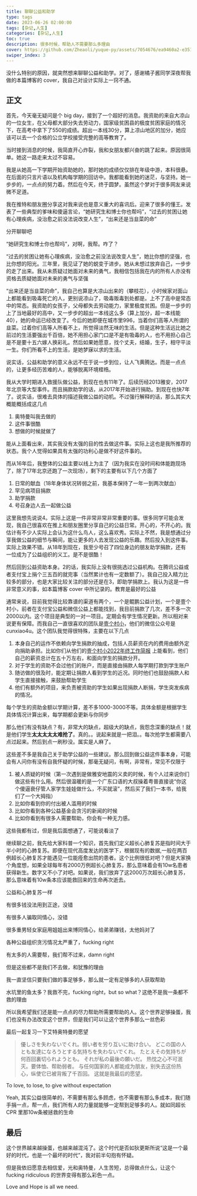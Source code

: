 ```yaml
---
title: 聊聊公益和助学
type: tags
date: 2023-06-26 02:00:00
tags: [杂记,人生]
categories: [杂记,人生]
toc: true
description: 很多时候，帮助人不需要那么多理由
cover: https://github.com/Zheaoli/yuque-py/assets/7054676/ea9460a2-e351-4b73-9f82-7aef6cd20c33
swiper_index: 3
---
```


没什么特别的原因，就突然想来聊聊公益和助学。对了，感谢橘子酱同学深夜帮我做的本篇博客的 cover，我自己对设计实际上一窍不通。

## 正文

首先，今天毫无疑问是个 big day，接到了一个超好的消息。我资助的来自大凉山的一位女生，在父母都大部分失去劳动力，国家级贫困县的极度贫困家庭的情况下，在高考中拿下了550的成绩。超出一本线30分，算上凉山地区的加分，她应该可以去一个合格的公立学校接受完整的高等教育了。

当时接到消息的时候，我简直开心炸裂，我和女朋友都兴奋的跳了起来。原因很简单。她这一路走来太过不容易。

我是从她高一下学期开始资助她的，那时她的成绩仅仅排在年级中游，本科很悬。在后面的只言片语以及机构每学期的回访中。我都能看到她的迷茫，与坚持。她一步步的，一点点的努力着。然后在今天，终于圆梦。虽然这个梦对于很多网友来说微不足道。

我在推特和朋友圈分享这对我来说也是意义重大的喜讯后。迎来了很多的懂王。发表了一些典型的爹味和傻逼言论，“她研究生和博士你也帮吗”，“过去的贫困让她有心理疾病，没治愈之前没法说改变人生”，“出来还是当韭菜的命”

分开聊聊吧

“她研究生和博士你也帮吗”，对啊，我帮。咋了？

“过去的贫困让她有心理疾病，没治愈之前没法说改变人生”，她比你想的坚强，也比你想的阳光。三年里，我见证了她的蜕变于进步。她从未想过放弃自己，一步步的走了出来。我从未质疑过她面对未来的勇气，我相信包括我在内的所有人亦没有资格去质疑她面对未来的勇气与坚强

“出来还是当韭菜的命”，我自己也算是大凉山出来的（攀枝花），小时候家对面山上都能看到吸毒死亡的人，更别说凉山了，吸毒贩毒到处都是。上不了高中是常态中的常态。我资助的女孩子，父母都失去劳动能力，家里极度贫困。但是一步步的上了当地最好的高中，又一步步的超出一本线这么多（算上加分，超一本线能40），她的命运已经改变了。今后的她即便在城市里996，当着你们高等人所谓的韭菜。过着你们高等人所看不上，所觉得淡然无味的生活。但是这种生活远比她之前过的生活要强出千百倍，她不用担心家门口是不是有吸毒的人，也不用担心自己是不是要十五六嫁人换彩礼。然后如果她愿意，找个丈夫，结婚，生子，相守平淡一生。你们所看不上的生活，是她梦寐以求的生活。

说实话，公益和助学的意义永远不在于说一步到位，让人飞黄腾达。而是一点点的，让更多经历苦难的人，能够脱离环境桎梏。

我从大学时期进入救援队做公益，到现在也有11年了。后续历经2013雅安，2017年北京等大型事件。而且捐款助学的话，从2017年开始进行捐助。到现在也快7年了。说实话，很难去具体的描述我做公益的动机。不过强行解释的话，那么其实大概能概括成这几点

1. 奥特曼叫我去做的
2. 这件事很酷
3. 想做的时候就做了

能从上面看出来，其实我没有太强的目的性去做这件事。实际上这也是我所推荐的状态。我个人觉得如果具有太强的功利心是做不好这件事的。

而从16年后，我整体的公益主要以线上为主了（因为我实在没时间和体能跑现场了，除了17年北京还跑了一次现场），剩下的主要有以下几个方面了

1. 日常的献血（18年身体状况转弱之前，我基本保持了一年一到两次献血）
2. 罕见病项目捐款
3. 助学捐款
4. 号召身边人去一起做公益

这里我想先说说4。实际上这是一件非常非常非常重要的事。很多同学可能会发现，我自己很喜欢在推上和朋友圈里分享自己的公益日常。开心的，不开心的。我估计有不少人实际上会认为这什么鸟人，这么喜欢秀。实际上不然，我是想通过分享我做公益的细节与瞬间，能让更多的人去发现公益的乐趣。然后投入到这件事。实际上效果不错。从18年到现在，我至少号召了四位身边的朋友助学捐款，还有一位成为了公益组织的义工。是不是很酷！

然后回到公益资助本身。2的话，我实际上没有很挑选过公益机构。在腾讯公益或者支付宝上捐个三五百的就完事（当然累计也有一定数额了）。我自己投入精力比较多的部分，也是大家比较关注的部分还是在3，即助学捐款上。我认为这是一件非常意义的事，如本篇博客 cover 中所记录的。教育是最好的公益

通常来说，目前我觉得比较靠谱的渠道有两个，一个是鲲鹏公益计划，一个是壹个村小，前者在支付宝公益和微信公益上都能找到，我目前捐款了几次，差不多一次2000以内。这个项目是典型的一对一项目。定期会有学生情况更新。所以相对来说更有保障。而我自己一直很喜欢的团队是[壹个村小](http://one-school.org/)，他们的微信公众号是 cunxiao4u。这个团队我觉得很特殊，主要在以下几点

1. 本身自己的运作不依赖向学生捐款的抽成，包括人员薪资在内的费用由额外定向捐助承担。比如你们从他们的[壹个村小2022年终工作简报](http://one-school.org/news/newsshow.asp?new_id=109) 上能看到，他们自己的薪资总计在五十万左右，和面向学生的捐款分开。
2. 对于学生的资助不会过他们的账户，而是直接由捐款人每学期打款到学生账户
3. 随访做的很及时，能定期让捐款人看到学生的近况。同时他们也鼓励捐款人和学生直接接触，来鼓励帮助学生
4. 他们有额外的项目，来负责被资助的学生如果出现捐款人断捐，学生突发疾病的情况。

每个学生的资助金额以学期计算，差不多1000-3000不等。具体金额是根据学生具体情况计算出来，每学期都会更新与你同步

那么他们有没有缺点？有，非常大的缺点，超级大的缺点，我怨念深重的缺点！就是他们学生**太太太太太难抢了**。真的。。说起来就是一把泪。。每次抢学生都需要八点过起来。然后到点一刷秒没。属实是人麻了。

这些差不多是我自己关于助学公益的一些建议。那么回到做公益这件事本身，可能会有人问你有没有自我怀疑的时候，那毫无疑问，有啊，非常有，常见不仅限于

1. 被人质疑的时候（第一次遇到是做雅安地震的义卖的时候，有个人过来说你们做这些有什么用。然后很温暖的是一个广东口语的大叔操着粤普直接说“你这个傻逼衰仔管人家学生娃娃做什么，不买就滚”，然后买了我们一本书，给我们了一个大拇指）
2. 比如你看到你的付出被人滥用的时候
3. 比如你看到各种公益基金会贪污的新闻的时候
4. 比如你看到有很多人需要帮助，你会有一种无力感。

这些我都有过，但是我后面想通了，可能说看淡了

继续聊之前，我先给大家科普一个知识，首先我们定义超长心肺复苏是指时间大于半小时的心肺复苏。即便在现代高度发达的医学下，根据现有的数据,一般在两百例超长心肺复苏才能遇见一位能痊愈出院的患者。这个比例很低对吧？但是大家换个角度想，如果全球每年有2000万例超长心肺复苏，那么意味着会有10w名患者获得新生。数字又不小了对吧。如果说，我们放弃了这2000万次超长心肺复苏，那么意味着有10w条本应该能救回来的生命再次逝去。

公益和心肺复苏一样

有很多钱没法用到正途，没错

有很多人骗取同情心，没错

很多重男轻女家庭用姐姐出来博同情心，给弟弟赚钱，太他妈对了

各种公益组织贪污情况太严重了，fucking right

有太多的人需要帮，我们帮不过来，damn right

但是这些都不是我们不去做，和犹豫的理由

我一直坚信只要我们做的事足够多，那么就一定有足够多的人获取帮助

水坑里的鱼太多？我救不完，fucking right，but so what？这绝不是我一条都不救的理由

所以我希望我们还是能一点点的尽力帮助所需要帮助的人。这个世界足够操蛋，我们也没有办法改变这个世界，但是我们可以让这个世界多那么一丝色彩

最后一起复习一下艾特奥特曼的愿望

> 優しさを失わないでくれ。弱い者を労り互いに助け合い。
> どこの国の人とも友達になろうとする気持ちを失わないでくれ。
> たとえその気持ちが何百回裏切られようとも。
> それが私の最後の願いだ。
> 热忱之心不可泯灭。要体恤、帮助弱者。
> 与任何国家的人都能成为朋友，别失去这份热心，纵使它已被背叛了千百回。
> 这就是我最后的愿望。

To love, to lose, to give without expectation

Yeah, 其实公益很简单的，不需要有那么多顾虑，也不需要有那么多成本，我们随手捐一点，帮一点，我们所有人的力量就能够一定帮到足够多的人。就如同超长 CPR 里那10w条被拯救的生命

## 最后

这个世界越来越操蛋，也越来越混沌了。这个时代是否如狄更斯所说“这是一个最好的时代，也是一个最坏的时代”，我对前半句抱有怀疑。

但是我依旧愿意去相信爱，光和奥特曼，人生苦短，总得做点什么，让这个 fucking ridiculous 的世界变得有那么彩色一点。

Love and Hope is all we need.
